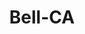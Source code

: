 ---
title: Bell-CA
slug: bell-ca
f_state:
- cms/state/california.md
f_locations:
- cms/payday-loan/any-kind-check-cashing-centers-4612.md
- cms/payday-loan/any-kind-check-cashing-centers-4614.md
- cms/payday-loan/bell-check-cashing-center-5196.md
- cms/payday-loan/bell-check-cashing-center-5197.md
- cms/payday-loan/continental-currency-15360.md
- cms/payday-loan/dolex-dollar-express-15988.md
- cms/payday-loan/motran-services-inc-22050.md
- cms/payday-loan/popular-cash-express-24488.md
- cms/payday-loan/popular-cash-express-24500.md
- cms/payday-loan/popular-cash-express-92-24518.md
- cms/payday-loan/quik-check-inc---calif-quik-25616.md
updated-on: '2024-05-30T13:41:28.615Z'
created-on: '2024-05-30T13:41:28.615Z'
published-on: '2024-05-30T13:54:32.469Z'
f_city: Bell
layout: '[city].html'
tags: city
---